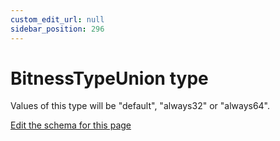 ```yaml
---
custom_edit_url: null
sidebar_position: 296
---
```

# BitnessTypeUnion type
Values of this type will be "default", "always32" or "always64".

[Edit the schema for this page](https://github.com/wixtoolset/web/blob/master/src/xsd4/wix.xsd)